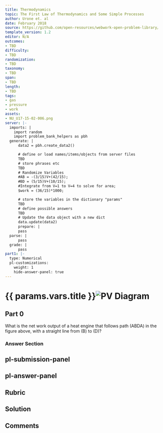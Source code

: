 ```yaml
---
title: Thermodynamics
topic: The First Law of Thermodynamics and Some Simple Processes
author: Urone et. al
date: February 2018
source: https://github.com/open-resources/webwork-open-problem-library/tree/master/Contrib/BrockPhysics/College_Physics_Urone/15.Thermodynamics/The_First_Law_of_Thermodynamics_and_Some_Simple_Processes/NU_U17-15-02-006.pg
template_version: 1.2
editor: N/A
outcomes:
- TBD
difficulty:
- TBD
randomization:
- TBD
taxonomy:
- TBD
span:
- TBD
length:
- TBD
tags:
- gas
- pressure
- work
assets:
- NU_U17-15-02-006.png
server: |-
  imports: |
    import random
    import problem_bank_helpers as pbh
  generate: |
      data2 = pbh.create_data2()

      # define or load names/items/objects from server files
      TBD
      # store phrases etc
      TBD
      # Randomize Variables
      #AB = -(3/15)V+(42/15);
      #BD = (5/15)V+(10/15);
      #Integrate from V=1 to V=4 to solve for area;
      $work = (36/15)*1000;

      # store the variables in the dictionary "params"
      TBD
      # define possible answers
      TBD
      # Update the data object with a new dict
      data.update(data2)
      prepare: |
      pass
  parse: |
      pass
  grade: |
      pass
part1: |-
  type: Numerical
  pl-customizations:
    weight: 1
    hide-answer-panel: true
---
```


# {{ params.vars.title }}![PV Diagram](NU_U17-15-02-006.png)

## Part 0 
What is the net work output of a heat engine that follows path (ABDA) in the figure above, with a straight line from (B) to (D)? 


### Answer Section 


## pl-submission-panel 


## pl-answer-panel 


## Rubric 


## Solution 


## Comments 


